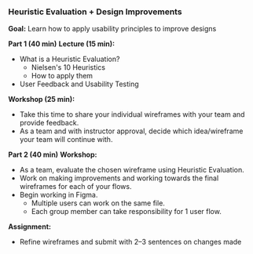 ### **Heuristic Evaluation \+ Design Improvements**

**Goal:** Learn how to apply usability principles to improve designs

**Part 1 (40 min)** **Lecture (15 min):**

* What is a Heuristic Evaluation?  
  * Nielsen's 10 Heuristics  
  * How to apply them  
* User Feedback and Usability Testing

**Workshop (25 min):**

* Take this time to share your individual wireframes with your team and provide feedback.  
* As a team and with instructor approval, decide which idea/wireframe your team will continue with.

**Part 2 (40 min)** **Workshop:**

* As a team, evaluate the chosen wireframe using Heuristic Evaluation.   
* Work on making improvements and working towards the final wireframes for each of your flows.  
* Begin working in Figma.  
  * Multiple users can work on the same file.  
  * Each group member can take responsibility for 1 user flow.

**Assignment:**

* Refine wireframes and submit with 2–3 sentences on changes made